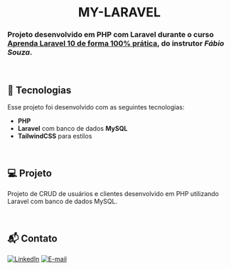 <h1 align="center">MY-LARAVEL</h1>

### Projeto desenvolvido em PHP com __Laravel__ durante o curso [Aprenda Laravel 10 de forma 100% prática](https://www.udemy.com/course/aprenda-laravel-10/), do instrutor <i>Fábio Souza</i>.

<br />

## 🚀 Tecnologias

Esse projeto foi desenvolvido com as seguintes tecnologias:

- __PHP__
- __Laravel__ com banco de dados __MySQL__ 
- __TailwindCSS__ para estilos

<br />

## 💻 Projeto

Projeto de CRUD de usuários e clientes desenvolvido em PHP utilizando Laravel com banco de dados MySQL.

<br />

## 📬 Contato

[![LinkedIn](https://img.shields.io/badge/LinkedIn-0077B5?style=for-the-badge&logo=linkedin&logoColor=white)](https://www.linkedin.com/in/luiz-s-de-oliveira-6b6067210)
[![E-mail](https://img.shields.io/badge/Gmail-D14836?style=for-the-badge&logo=gmail&logoColor=white)](mailto:luiiz.silverio@gmail.com)

